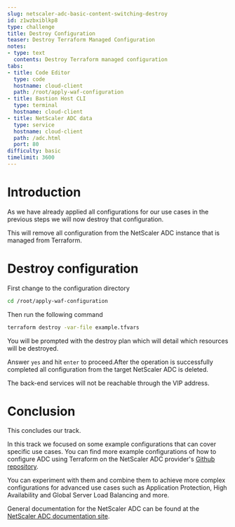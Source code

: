 ```yaml
---
slug: netscaler-adc-basic-content-switching-destroy
id: z1wzbxiblkp8
type: challenge
title: Destroy Configuration
teaser: Destroy Terraform Managed Configuration
notes:
- type: text
  contents: Destroy Terraform managed configuration
tabs:
- title: Code Editor
  type: code
  hostname: cloud-client
  path: /root/apply-waf-configuration
- title: Bastion Host CLI
  type: terminal
  hostname: cloud-client
- title: NetScaler ADC data
  type: service
  hostname: cloud-client
  path: /adc.html
  port: 80
difficulty: basic
timelimit: 3600
---
```

Introduction
============

As we have already applied all configurations for our use cases in the previous
steps we will now destroy that configuration.

This will remove all configuration from the NetScaler ADC instance that is managed from Terraform.

Destroy configuration
=====================

First change to the configuration directory
```bash
cd /root/apply-waf-configuration
```
Then run the following command
```bash
terraform destroy -var-file example.tfvars
```
You will be prompted with the destroy plan
which will detail which resources will be destroyed.

Answer `yes` and hit `enter` to proceed.After the operation is successfully completed
all configuration from the target NetScaler ADC is deleted.

The back-end services will not be reachable through the VIP
address.


Conclusion
==========
This concludes our track.

In this track we focused on some example configurations that can cover specific use cases. You can find more example configurations of how to configure ADC using Terraform on the NetScaler ADC provider's [Github repository](https://github.com/citrix/terraform-provider-citrixadc/tree/master/examples).

You can experiment with them and combine them to achieve more complex configurations for advanced use cases such as Application Protection, High Availability and Global Server Load Balancing and more.

General documentation for the NetScaler ADC can be found
at the [NetScaler ADC documentation site](https://docs.netscaler.com/en-us/citrix-adc/current-release.html).
